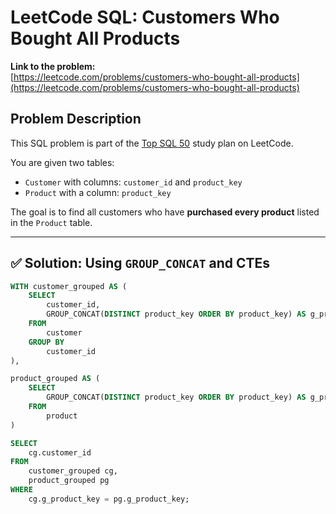 # LeetCode SQL: Customers Who Bought All Products

**Link to the problem:**  
[https://leetcode.com/problems/customers-who-bought-all-products](https://leetcode.com/problems/customers-who-bought-all-products)

## Problem Description

This SQL problem is part of the [Top SQL 50](https://leetcode.com/study-plan/top-sql-50/) study plan on LeetCode.

You are given two tables:

- `Customer` with columns: `customer_id` and `product_key`
- `Product` with a column: `product_key`

The goal is to find all customers who have **purchased every product** listed in the `Product` table.

---

## ✅ Solution: Using `GROUP_CONCAT` and CTEs

```sql
WITH customer_grouped AS (
    SELECT 
        customer_id, 
        GROUP_CONCAT(DISTINCT product_key ORDER BY product_key) AS g_product_key
    FROM 
        customer
    GROUP BY 
        customer_id
),

product_grouped AS (
    SELECT 
        GROUP_CONCAT(DISTINCT product_key ORDER BY product_key) AS g_product_key
    FROM 
        product
)

SELECT 
    cg.customer_id
FROM 
    customer_grouped cg, 
    product_grouped pg
WHERE 
    cg.g_product_key = pg.g_product_key;
